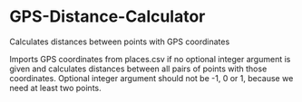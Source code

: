 # GPS-Distance-Calculator
Calculates distances between points with GPS coordinates


Imports GPS coordinates from places.csv if no optional integer argument is given and calculates distances between all pairs of points with those coordinates.
Optional integer argument should not be -1, 0 or 1, because we need at least two points.

